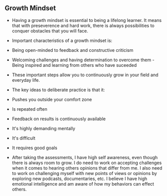 ## Growth Mindset 

- Having a growth mindset is essential to being a lifelong learner. It means that with preseverence and hard work, there is always possibilities to conquer obstacles that you will face.

- Important characteristics of a growth mindset is:

- Being open-minded to feedback and constructive criticism
- Welcoming challenges and having determination to overcome them
-Being inspired and learning from others who have suceeded
- These important steps allow you to continuously grow in your field and everyday life.

- The key ideas to deliberate practice is that it:
- Pushes you outside your comfort zone
- Is repeated often
- Feedback on results is continuously available
- It's highly demanding mentally 
- It's difficult
- It requires good goals

- After taking the assessments, I have high self awareness, even though there is always room to grow. I do need to work on accepting challenges when it comes to hearing others opinions that differ from me. I also need to work on challenging myself with new points of views or opinions by exploring new podcasts, documentaries, etc. I believe I have high emotional intelligence and am aware of how my behaviors can effect others. 